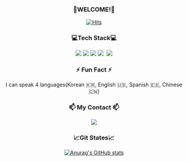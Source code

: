 <h3 align ="center"> 🎊WELCOME!🎊 </h3>
<div align = "center">          
  
[![Hits](https://hits.seeyoufarm.com/api/count/incr/badge.svg?url=https%3A%2F%2Fgithub.com%2FUnicusStella%2Fhit-counter&count_bg=%23fcb6d0&title_bg=%237C6D75&icon=github.svg&icon_color=%23E7E7E7&title=hits&edge_flat=false)](https://hits.seeyoufarm.com)

<h3 align="center">💻Tech Stack💻</h3>

<div align="center">
<img src="https://img.shields.io/badge/HTML5-E34F26?style=flat-square&logo=HTML5&logoColor=white"></img>
<img src="https://img.shields.io/badge/CSS3-0A84FF?style=flat-square&logo=CSS3&logoColor=white"></img>
<img src="https://img.shields.io/badge/JavaScript-FFCD11?style=flat-square&logo=JavaScript&logoColor=white"></img>
<img src="https://img.shields.io/badge/React-00BCF6?style=flat-square&logo=React&logoColor=white"></img>&nbsp
<img src="https://img.shields.io/badge/Java-007396?style=flat-square&logo=Java&logoColor=white"/></a>
<br>

<h3>⚡ Fun Fact ⚡</h3>
<div>I can speak 4 languages(Korean 🇰🇷, English 🇺🇸, Spanish 🇪🇸, Chinese 🇨🇳)</div>


<h3 align="center">📫 My Contact 📫</h3>
<a href="sehan95@gmail.com"><img src="https://img.shields.io/badge/Gmail-EA4335?style=flat-square&logo=Gmail&logoColor=white"/></a></div>

<h3 align="center">📈Git States📈</h3>

[![Anurag's GitHub stats](https://github-readme-stats.vercel.app/api?username=sehan95&hide_title=true&show_icons=true&include_all_commits=true&disable_animations=true&theme=aura)](https://github.com/anuraghazra/github-readme-stats)
<!-- [![Top Langs](https://github-readme-stats.vercel.app/api/top-langs/?username=sehan95)](https://github.com/anuraghazra/github-readme-stats) -->




<!--
**sehan95/sehan95** is a ✨ _special_ ✨ repository because its `README.md` (this file) appears on your GitHub profile.


